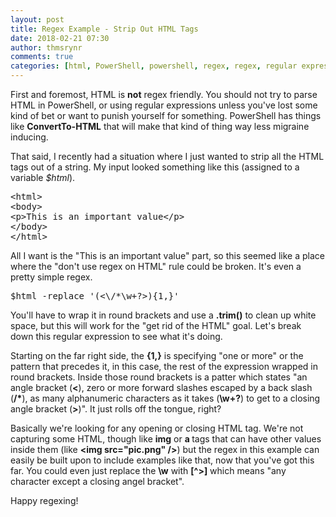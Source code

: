 ```yaml
---
layout: post
title: Regex Example - Strip Out HTML Tags
date: 2018-02-21 07:30
author: thmsrynr
comments: true
categories: [html, PowerShell, powershell, regex, regex, regular expressions, string manipulation, string manipulation]
---
```

First and foremost, HTML is <strong>not</strong> regex friendly. You should not try to parse HTML in PowerShell, or using regular expressions unless you've lost some kind of bet or want to punish yourself for something. PowerShell has things like <strong>ConvertTo-HTML</strong> that will make that kind of thing way less migraine inducing.

That said, I recently had a situation where I just wanted to strip all the HTML tags out of a string. My input looked something like this (assigned to a variable <em>$html</em>).
<pre class="lang:default highlight:0 decode:true">&lt;html&gt;
&lt;body&gt;
&lt;p&gt;This is an important value&lt;/p&gt;
&lt;/body&gt;
&lt;/html&gt;</pre>
<!--more-->

All I want is the "This is an important value" part, so this seemed like a place where the "don't use regex on HTML" rule could be broken. It's even a pretty simple regex.
<pre class="lang:default decode:true">$html -replace '(&lt;\/*\w+?&gt;){1,}'</pre>
You'll have to wrap it in round brackets and use a <strong>.trim()</strong> to clean up white space, but this will work for the "get rid of the HTML" goal. Let's break down this regular expression to see what it's doing.

Starting on the far right side, the <strong>{1,}</strong> is specifying "one or more" or the pattern that precedes it, in this case, the rest of the expression wrapped in round brackets. Inside those round brackets is a patter which states "an angle bracket (<strong>&lt;</strong>), zero or more forward slashes escaped by a back slash (<strong>\/*</strong>), as many alphanumeric characters as it takes (<strong>\w+?</strong>) to get to a closing angle bracket (<strong>&gt;</strong>)". It just rolls off the tongue, right?

Basically we're looking for any opening or closing HTML tag. We're not capturing some HTML, though like <strong>img</strong> or <strong>a </strong>tags that can have other values inside them (like <strong>&lt;img src="pic.png" /&gt;</strong>) but the regex in this example can easily be built upon to include examples like that, now that you've got this far. You could even just replace the <strong>\w</strong> with <strong>[^&gt;]</strong> which means "any character except a closing angel bracket".

Happy regexing!
